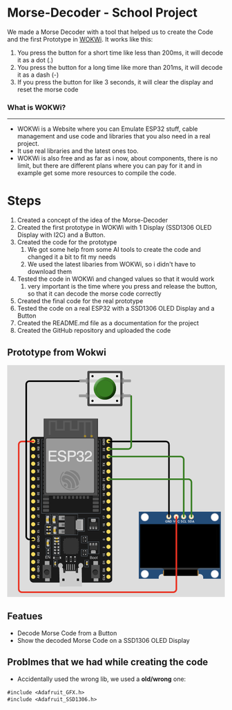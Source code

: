 # Morse-Decoder - **School Project** #

We made a Morse Decoder with a tool that helped us to create 
the Code and the first Prototype in [WOKWi](https://wokwi.com/esp32).
It works like this:
1. You press the button for a short time like less than 200ms, it will decode it as a dot (.)
2. You press the button for a long time like more than 201ms, it will decode it as a dash (-)
3. If you press the button for like 3 seconds, it will clear the display and reset the morse code

### What is WOKWi? ###
---
- WOKWi is a Website where you can Emulate ESP32 stuff, cable management and use code and libraries that you also need in a real project.
- It use real libraries and the latest ones too.
- WOKWi is also free and as far as i now, about components, there is no limit, but there are different plans where you can pay for it and in example get some more resources to compile the code.

# Steps #
1. Created a concept of the idea of the Morse-Decoder
2. Created the first prototype in WOKWi with 1 Display (SSD1306 OLED Display with I2C) and a Button.
3. Created the code for the prototype
   1. We got some help from some AI tools to create the code and changed it a bit to fit my needs
   2. We used the latest libaries from WOKWi, so i didn't have to download them
4. Tested the code in WOKWi and changed values so that it would work
   1. very important is the time where you press and release the button, so that it can decode the morse code correctly
5. Created the final code for the real prototype 
6. Tested the code on a real ESP32 with a SSD1306 OLED Display and a Button
7. Created the README.md file as a documentation for the project
8. Created the GitHub repository and uploaded the code

## Prototype from Wokwi ##
![Prototype from Wokwi](picture_prototype.png)

## Featues ##
- Decode Morse Code from a Button
- Show the decoded Morse Code on a SSD1306 OLED Display

## Problmes that we had while creating the code ##
- Accidentally used the wrong lib, we used a **old/wrong** one: 
```
#include <Adafruit_GFX.h>
#include <Adafruit_SSD1306.h>
```

